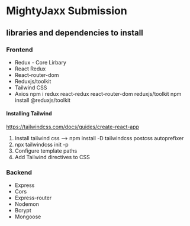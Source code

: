 # MightyJaxx Submission

## libraries and dependencies to install

### Frontend

- Redux - Core Lirbary
- React Redux
- React-router-dom
- Reduxjs/toolkit
- Tailwind CSS
- Axios
  npm i redux react-redux react-router-dom reduxjs/toolkit
  npm install @reduxjs/toolkit

#### Installing Tailwind

https://tailwindcss.com/docs/guides/create-react-app

1. Install tailwind css --> npm install -D tailwindcss postcss autoprefixer
2. npx tailwindcss init -p
3. Configure template paths
4. Add Tailwind directives to CSS

### Backend

- Express
- Cors
- Express-router
- Nodemon
- Bcrypt
- Mongoose
